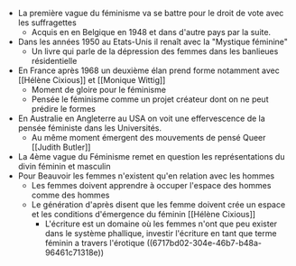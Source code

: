 - La première vague du féminisme va se battre pour le droit de vote avec les suffragettes
	- Acquis en en Belgique en 1948 et dans d'autre pays par la suite.
- Dans les années 1950 au Etats-Unis il renaît avec la "Mystique féminine"
	- Un livre qui parle de la dépression des femmes dans les banlieues résidentielle
- En France après 1968 un deuxième élan prend forme notamment avec [[Hélène Cixious]] et [[Monique Wittig]]
	- Moment de gloire pour le féminisme
	- Pensée le féminisme comme un projet créateur dont on ne peut prédire le formes
- En Australie en Angleterre au USA on voit une effervescence de la pensée féministe dans les Universités.
	- Au même moment émergent des mouvements de pensé Queer [[Judith Butler]]
- La 4ème vague du Féminisme remet en question les représentations du divin féminin et masculin
- Pour Beauvoir les femmes n'existent qu'en relation avec les hommes
	- Les femmes doivent apprendre à occuper l'espace des hommes comme des hommes
	- Le génération d'après disent que les femme doivent crée un espace et les conditions d'émergence du féminin [[Hélène Cixious]]
		- L'écriture est un domaine où les femmes n'ont que peu exister dans le système phallique, investir l'écriture en tant que terme féminin a travers l'érotique ((6717bd02-304e-46b7-b48a-96461c71318e))